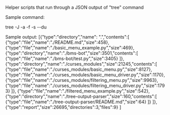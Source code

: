 Helper scripts that run through a JSON output of "tree" command

Sample command:

tree -J -a -f -s --du

Sample output:
[{"type":"directory","name": ".","contents":[
    {"type":"file","name":"./README.md","size":458},
    {"type":"file","name":"./basic_menu_example.py","size":469},
    {"type":"directory","name":"./bms-bot","size":3501,"contents":[
      {"type":"file","name":"./bms-bot/test.py","size":3405}
    ]},
    {"type":"directory","name":"./curses_modules","size":21245,"contents":[
      {"type":"file","name":"./curses_modules/basic_menu.py","size":8127},
      {"type":"file","name":"./curses_modules/basic_menu_driver.py","size":1170},
      {"type":"file","name":"./curses_modules/filtering_menu.py","size":9963},
      {"type":"file","name":"./curses_modules/filtering_menu_driver.py","size":1793}
    ]},
    {"type":"file","name":"./filtered_menu_example.py","size":542},
    {"type":"directory","name":"./tree-output-parser","size":160,"contents":[
      {"type":"file","name":"./tree-output-parser/README.md","size":64}
    ]}
  ]},
  {"type":"report","size":26695,"directories":3,"files":9}
]
